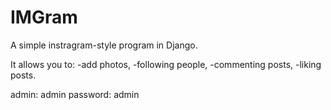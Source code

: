 # IMGram

A simple instragram-style program in Django. 

It allows you to:
-add photos, 
-following people, 
-commenting posts, 
-liking posts.

admin: admin password: admin
